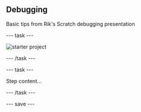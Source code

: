 ## Debugging

Basic tips from Rik's Scratch debugging presentation

--- task ---
 
![starter project](images/starter_project.png)

--- /task ---

--- task ---

Step content...

--- /task ---

--- save ---
